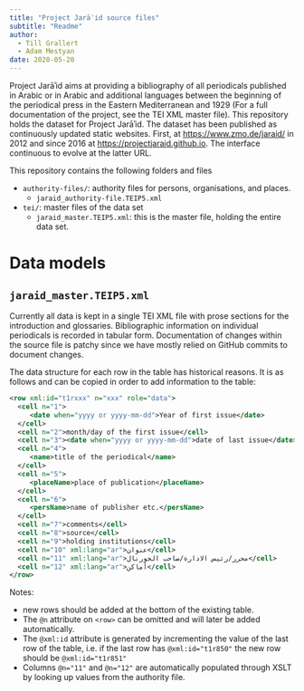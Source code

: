 ```yaml
---
title: "Project Jarāʾid source files"
subtitle: "Readme"
author:
  - Till Grallert
  - Adam Mestyan
date: 2020-05-20
---
```


Project Jarāʾid aims at providing a bibliography of all periodicals published in Arabic or in Arabic and additional languages between the beginning of the periodical press in the Eastern Mediterranean and 1929 (For a full documentation of the project, see the TEI XML master file). This repository holds the dataset for Project Jarāʾid. The dataset has been published as continuously updated static websites. First, at <https://www.zmo.de/jaraid/> in 2012 and since 2016 at <https://projectjaraid.github.io>. The interface continuous to evolve at the latter URL.

This repository contains the following folders and files

- `authority-files/`: authority files for persons, organisations, and places.
  + `jaraid_authority-file.TEIP5.xml`
- `tei/`: master files of the data set
  + `jaraid_master.TEIP5.xml`: this is the master file, holding the entire data set.


# Data models
## `jaraid_master.TEIP5.xml`

Currently all data is kept in a single TEI XML file  with prose sections for the introduction and glossaries. Bibliographic information on individual periodicals is recorded in tabular form. Documentation of changes within the source file is patchy since we have mostly relied on GitHub commits to document changes.

The data structure for each row in the table has historical reasons. It is as follows and can be copied in order to add information to the table:

```xml
<row xml:id="t1rxxx" n="xxx" role="data">
  <cell n="1">
     <date when="yyyy or yyyy-mm-dd">Year of first issue</date>
  </cell>
  <cell n="2">month/day of the first issue</cell>
  <cell n="3"><date when="yyyy or yyyy-mm-dd">date of last issue</date></cell>
  <cell n="4">
     <name>title of the periodical</name>
  </cell>
  <cell n="5">
     <placeName>place of publication</placeName>
  </cell>
  <cell n="6">
     <persName>name of publisher etc.</persName>
  </cell>
  <cell n="7">comments</cell>
  <cell n="8">source</cell>
  <cell n="9">holding institutions</cell>
  <cell n="10" xml:lang="ar">عنوان</cell>
  <cell n="11" xml:lang="ar">محرر/رئيس الادارة/صاحب الجورنال</cell>
  <cell n="12" xml:lang="ar">أماكن</cell>
</row>
```

Notes:
- new rows should be added at the bottom of the existing table.
- The `@n` attribute on `<row>` can be omitted and will later be added automatically.
- The `@xml:id` attribute is generated by incrementing the value of the last row of the table, i.e. if the last row has `@xml:id="t1r850"` the new row should be `@xml:id="t1r851"`
- Columns `@n="11"` and `@n="12"` are automatically populated through XSLT by looking up values from the authority file.

